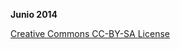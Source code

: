 **Junio 2014**

[Creative Commons CC-BY-SA License](http://creativecommons.org/licenses/by-sa/4.0/deed.es_ES)
